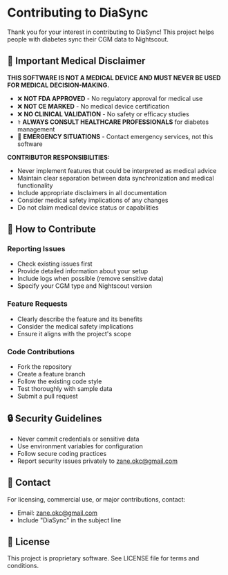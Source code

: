 # Contributing to DiaSync

Thank you for your interest in contributing to DiaSync! This project helps people with diabetes sync their CGM data to Nightscout.

## 🚨 Important Medical Disclaimer

**THIS SOFTWARE IS NOT A MEDICAL DEVICE AND MUST NEVER BE USED FOR MEDICAL DECISION-MAKING.**

- ❌ **NOT FDA APPROVED** - No regulatory approval for medical use
- ❌ **NOT CE MARKED** - No medical device certification
- ❌ **NO CLINICAL VALIDATION** - No safety or efficacy studies
- ⚕️ **ALWAYS CONSULT HEALTHCARE PROFESSIONALS** for diabetes management
- 🚨 **EMERGENCY SITUATIONS** - Contact emergency services, not this software

**CONTRIBUTOR RESPONSIBILITIES:**
- Never implement features that could be interpreted as medical advice
- Maintain clear separation between data synchronization and medical functionality
- Include appropriate disclaimers in all documentation
- Consider medical safety implications of any changes
- Do not claim medical device status or capabilities

## 🤝 How to Contribute

### Reporting Issues
- Check existing issues first
- Provide detailed information about your setup
- Include logs when possible (remove sensitive data)
- Specify your CGM type and Nightscout version

### Feature Requests
- Clearly describe the feature and its benefits
- Consider the medical safety implications
- Ensure it aligns with the project's scope

### Code Contributions
- Fork the repository
- Create a feature branch
- Follow the existing code style
- Test thoroughly with sample data
- Submit a pull request

## 🔒 Security Guidelines

- Never commit credentials or sensitive data
- Use environment variables for configuration
- Follow secure coding practices
- Report security issues privately to zane.okc@gmail.com

## 📧 Contact

For licensing, commercial use, or major contributions, contact:
- Email: zane.okc@gmail.com
- Include "DiaSync" in the subject line

## 📄 License

This project is proprietary software. See LICENSE file for terms and conditions.
